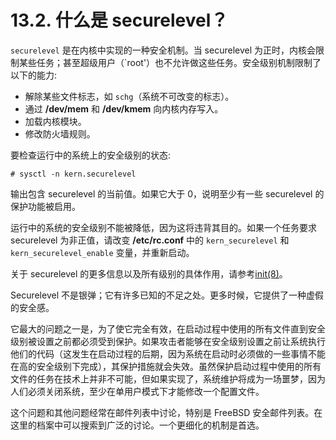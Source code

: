 # 13.2. 什么是 securelevel？

`securelevel` 是在内核中实现的一种安全机制。当 securelevel 为正时，内核会限制某些任务；甚至超级用户（`root'）也不允许做这些任务。安全级别机制限制了以下的能力:

- 解除某些文件标志，如 `schg`（系统不可改变的标志）。
- 通过 **/dev/mem** 和 **/dev/kmem** 向内核内存写入。
- 加载内核模块。
- 修改防火墙规则。

要检查运行中的系统上的安全级别的状态:

```
# sysctl -n kern.securelevel
```

输出包含 securelevel 的当前值。如果它大于 0，说明至少有一些 securelevel 的保护功能被启用。

运行中的系统的安全级别不能被降低，因为这将违背其目的。如果一个任务要求 securelevel 为非正值，请改变 **/etc/rc.conf** 中的 `kern_securelevel` 和 `kern_securelevel_enable` 变量，并重新启动。

关于 securelevel 的更多信息以及所有级别的具体作用，请参考[init(8)](https://www.freebsd.org/cgi/man.cgi?query=init&sektion=8&format=html)。

Securelevel 不是银弹；它有许多已知的不足之处。更多时候，它提供了一种虚假的安全感。

它最大的问题之一是，为了使它完全有效，在启动过程中使用的所有文件直到安全级别被设置之前都必须受到保护。如果攻击者能够在安全级别设置之前让系统执行他们的代码（这发生在启动过程的后期，因为系统在启动时必须做的一些事情不能在高的安全级别下完成），其保护措施就会失效。虽然保护启动过程中使用的所有文件的任务在技术上并非不可能，但如果实现了，系统维护将成为一场噩梦，因为人们必须关闭系统，至少在单用户模式下才能修改一个配置文件。

这个问题和其他问题经常在邮件列表中讨论，特别是 FreeBSD 安全邮件列表。在这里的档案中可以搜索到广泛的讨论。一个更细化的机制是首选。

